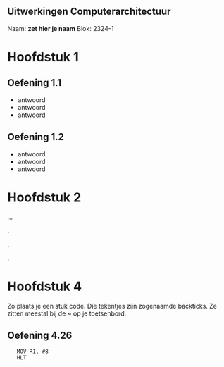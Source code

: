 Uitwerkingen Computerarchitectuur
---

Naam: **zet hier je naam**
Blok: 2324-1

# Hoofdstuk 1
## Oefening 1.1
- antwoord
- antwoord
- antwoord

## Oefening 1.2
- antwoord
- antwoord
- antwoord

# Hoofdstuk 2

...

.

.

.

# Hoofdstuk 4

Zo plaats je een stuk code. Die tekentjes zijn zogenaamde backticks. Ze zitten meestal bij de ~ op je toetsenbord.

## Oefening 4.26
```
   MOV R1, #8
   HLT
```

